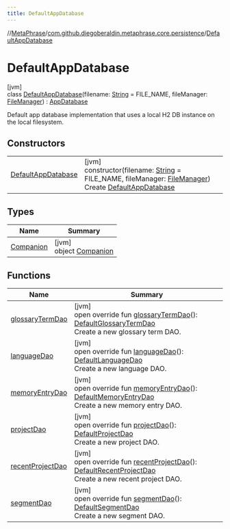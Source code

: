 ```yaml
---
title: DefaultAppDatabase
---
```

//[MetaPhrase](../../../index.html)/[com.github.diegoberaldin.metaphrase.core.persistence](../index.html)/[DefaultAppDatabase](index.html)



# DefaultAppDatabase



[jvm]\
class [DefaultAppDatabase](index.html)(filename: [String](https://kotlinlang.org/api/latest/jvm/stdlib/kotlin/-string/index.html) = FILE_NAME, fileManager: [FileManager](../../com.github.diegoberaldin.metaphrase.core.common.files/-file-manager/index.html)) : [AppDatabase](../-app-database/index.html)

Default app database implementation that uses a local H2 DB instance on the local filesystem.



## Constructors


| | |
|---|---|
| [DefaultAppDatabase](-default-app-database.html) | [jvm]<br>constructor(filename: [String](https://kotlinlang.org/api/latest/jvm/stdlib/kotlin/-string/index.html) = FILE_NAME, fileManager: [FileManager](../../com.github.diegoberaldin.metaphrase.core.common.files/-file-manager/index.html))<br>Create [DefaultAppDatabase](index.html) |


## Types


| Name | Summary |
|---|---|
| [Companion](-companion/index.html) | [jvm]<br>object [Companion](-companion/index.html) |


## Functions


| Name | Summary |
|---|---|
| [glossaryTermDao](glossary-term-dao.html) | [jvm]<br>open override fun [glossaryTermDao](glossary-term-dao.html)(): [DefaultGlossaryTermDao](../../com.github.diegoberaldin.metaphrase.domain.glossary.persistence.dao/-default-glossary-term-dao/index.html)<br>Create a new glossary term DAO. |
| [languageDao](language-dao.html) | [jvm]<br>open override fun [languageDao](language-dao.html)(): [DefaultLanguageDao](../../com.github.diegoberaldin.metaphrase.domain.language.persistence.dao/-default-language-dao/index.html)<br>Create a new language DAO. |
| [memoryEntryDao](memory-entry-dao.html) | [jvm]<br>open override fun [memoryEntryDao](memory-entry-dao.html)(): [DefaultMemoryEntryDao](../../com.github.diegoberaldin.metaphrase.domain.tm.persistence.dao/-default-memory-entry-dao/index.html)<br>Create a new memory entry DAO. |
| [projectDao](project-dao.html) | [jvm]<br>open override fun [projectDao](project-dao.html)(): [DefaultProjectDao](../../com.github.diegoberaldin.metaphrase.domain.project.persistence.dao/-default-project-dao/index.html)<br>Create a new project DAO. |
| [recentProjectDao](recent-project-dao.html) | [jvm]<br>open override fun [recentProjectDao](recent-project-dao.html)(): [DefaultRecentProjectDao](../../com.github.diegoberaldin.metaphrase.domain.project.persistence.dao/-default-recent-project-dao/index.html)<br>Create a new recent project DAO. |
| [segmentDao](segment-dao.html) | [jvm]<br>open override fun [segmentDao](segment-dao.html)(): [DefaultSegmentDao](../../com.github.diegoberaldin.metaphrase.domain.project.persistence.dao/-default-segment-dao/index.html)<br>Create a new segment DAO. |

